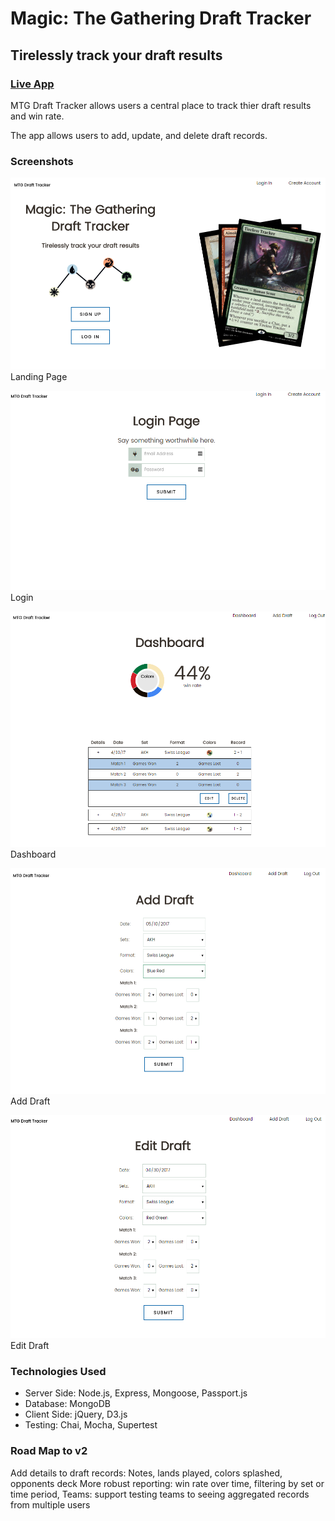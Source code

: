 Magic: The Gathering Draft Tracker
==========================
Tirelessly track your draft results
-----------------------------------
### [Live App](https://radiant-atoll-26052.herokuapp.com/)

MTG Draft Tracker allows users a central place to track thier draft results and win rate.

The app allows users to add, update, and delete draft records.

### Screenshots
![Landing Page](/public/images/screenshots/landing.PNG "Landing Page")
Landing Page

![Login](/public/images/screenshots/Login.PNG "Login")
Login

![Dashboard](/public/images/screenshots/dashboard.PNG "Dashboard")
Dashboard

![Add Draft](/public/images/screenshots/add-draft.PNG "Add Draft")
Add Draft

![edit Draft](/public/images/screenshots/edit-draft.PNG "Edit Draft")
Edit Draft

### Technologies Used
-   Server Side: Node.js, Express, Mongoose, Passport.js
-   Database: MongoDB
-   Client Side: jQuery, D3.js
-   Testing: Chai, Mocha, Supertest

### Road Map to v2
Add details to draft records: Notes, lands played, colors splashed, opponents deck
More robust reporting: win rate over time, filtering by set or time period, 
Teams: support testing teams to seeing aggregated records from multiple users